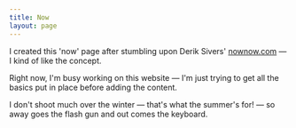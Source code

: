 ```yaml
---
title: Now
layout: page
---
```


I created this 'now' page after stumbling upon Derik Sivers' [nownow.com](https://nownownow.com/about) — I kind of like the concept.

Right now, I'm busy working on this website — I'm just trying to get all the basics put in place before adding the content. 

I don't shoot much over the winter — that's what the summer's for! — so away goes the flash gun and out comes the keyboard.
